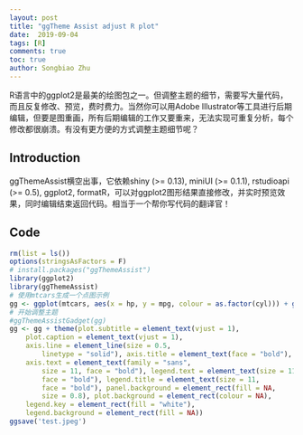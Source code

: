 ```yaml
---
layout: post
title: "ggTheme Assist adjust R plot"
date:  2019-09-04
tags: [R]
comments: true
toc: true
author: Songbiao Zhu
---
```


R语言中的ggplot2是最美的绘图包之一。但调整主题的细节，需要写大量代码，而且反复修改、预览，费时费力。当然你可以用Adobe Illustrator等工具进行后期编辑，但要是图重画，所有后期编辑的工作又要重来，无法实现可重复分析，每个修改都很崩溃。有没有更方便的方式调整主题细节呢？

<!-- more -->
## Introduction
ggThemeAssist横空出事，它依赖shiny  (>= 0.13), miniUI (>= 0.1.1), rstudioapi (>= 0.5), ggplot2,  formatR，可以对ggplot2图形结果直接修改，并实时预览效果，同时编辑结束返回代码。相当于一个帮你写代码的翻译官！

## Code
```R
rm(list = ls())
options(stringsAsFactors = F)
# install.packages("ggThemeAssist")
library(ggplot2)
library(ggThemeAssist)
# 使用mtcars生成一个点图示例
gg <- ggplot(mtcars, aes(x = hp, y = mpg, colour = as.factor(cyl))) + geom_point()
# 开始调整主题
#ggThemeAssistGadget(gg)
gg <- gg + theme(plot.subtitle = element_text(vjust = 1), 
    plot.caption = element_text(vjust = 1), 
    axis.line = element_line(size = 0.5, 
        linetype = "solid"), axis.title = element_text(face = "bold"), 
    axis.text = element_text(family = "sans", 
        size = 11, face = "bold"), legend.text = element_text(size = 11, 
        face = "bold"), legend.title = element_text(size = 11, 
        face = "bold"), panel.background = element_rect(fill = NA, 
        size = 0.8), plot.background = element_rect(colour = NA), 
    legend.key = element_rect(fill = "white"), 
    legend.background = element_rect(fill = NA))
ggsave('test.jpeg')

```

